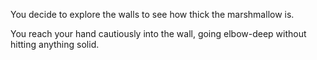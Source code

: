 You decide to explore the walls to see how thick the marshmallow is.

You reach your hand cautiously into the wall, going elbow-deep without hitting anything solid.